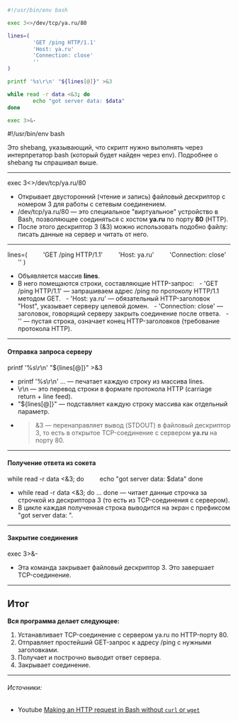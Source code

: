 ```bash
#!/usr/bin/env bash

exec 3<>/dev/tcp/ya.ru/80

lines=(
        'GET /ping HTTP/1.1'
        'Host: ya.ru'
        'Connection: close'
        ''
)

printf '%s\r\n' "${lines[@]}" >&3

while read -r data <&3; do
        echo "got server data: $data"
done

exec 3>&-
```

#!/usr/bin/env bash

Это shebang, указывающий, что скрипт нужно выполнять через интерпретатор bash (который будет найден через env). Подробнее о shebang ты спрашивал выше.

---

exec 3<>/dev/tcp/ya.ru/80

- Открывает двусторонний (чтение и запись) файловый дескриптор с номером 3 для работы с сетевым соединением.
- /dev/tcp/ya.ru/80 — это специальное "виртуальное" устройство в Bash, позволяющее соединяться с хостом **ya.ru** по порту **80** (HTTP).
- После этого дескриптор 3 (&3) можно использовать подобно файлу: писать данные на сервер и читать от него.
---

lines=(
        'GET /ping HTTP/1.1'
        'Host: ya.ru'
        'Connection: close'
        ''
)

- Объявляется массив **lines**.
- В него помещаются строки, составляющие HTTP-запрос:
  - 'GET /ping HTTP/1.1' — запрашиваем адрес /ping по протоколу HTTP/1.1 методом GET.
  - 'Host: ya.ru' — обязательный HTTP-заголовок "Host", указывает серверу целевой домен.
  - 'Connection: close' — заголовок, говорящий серверу закрыть соединение после ответа.
  - '' — пустая строка, означает конец HTTP-заголовков (требование протокола HTTP).

---
#### Отправка запроса серверу

printf '%s\r\n' "${lines[@]}" >&3

- printf '%s\r\n' ... — печатает каждую строку из массива lines.
- \r\n — это перевод строки в формате протокола HTTP (carriage return + line feed).
- "${lines[@]}" — подставляет каждую строку массива как отдельный параметр.
- >&3 — перенаправляет вывод (STDOUT) в файловый дескриптор 3, то есть в открытое TCP-соединение с сервером **ya.ru** на порту 80.

---
#### Получение ответа из сокета

while read -r data <&3; do
        echo "got server data: $data"
done

- while read -r data <&3; do ... done — читает данные строчка за строчкой из дескриптора 3 (то есть из TCP-соединения с сервером).
- В цикле каждая полученная строка выводится на экран с префиксом "got server data: ".

---
#### Закрытие соединения

exec 3>&-

- Эта команда закрывает файловый дескриптор 3. Это завершает TCP-соединение.

---
## Итог

**Вся программа делает следующее:**

1. Устанавливает TCP-соединение с сервером ya.ru по HTTP-порту 80.
2. Отправляет простейший GET-запрос к адресу /ping с нужными заголовками.
3. Получает и построчно выводит ответ сервера.
4. Закрывает соединение.

---
###### Источники:

- Youtube [Making an HTTP request in Bash without `curl` or `wget`](https://youtu.be/tSoFTD9Y8UU?si=be-ZdP8_o1LXAAfc)
